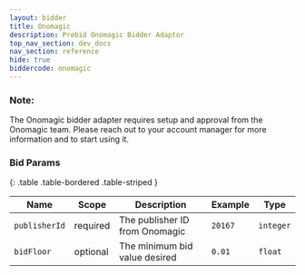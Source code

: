 ```yaml
---
layout: bidder
title: Onomagic
description: Prebid Onomagic Bidder Adaptor
top_nav_section: dev_docs
nav_section: reference
hide: true
biddercode: onomagic
---
```


### Note:

The Onomagic bidder adapter requires setup and approval from the Onomagic team. Please reach out to your account manager for more information and to start using it.

### Bid Params

{: .table .table-bordered .table-striped } 

| Name | Scope | Description | Example | Type |
| ---- | ----- | ----------- | ------- | ---- |
| `publisherId`       | required | The publisher ID from Onomagic | `20167` | `integer` |
| `bidFloor`    | optional | The minimum bid value desired      | `0.01`  | `float` |